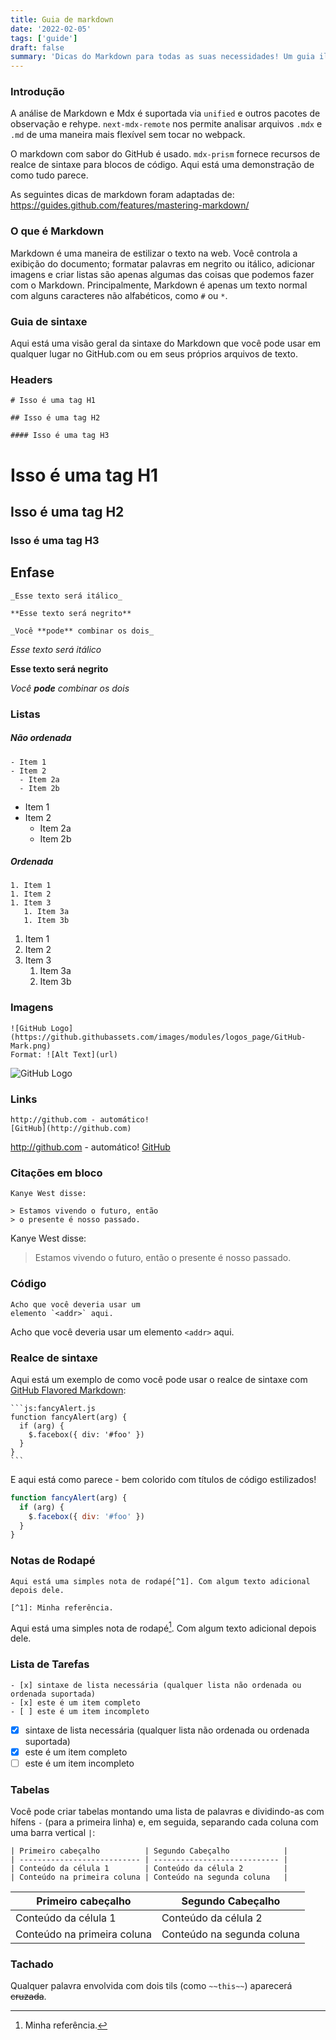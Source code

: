 ```yaml
---
title: Guia de markdown
date: '2022-02-05'
tags: ['guide']
draft: false
summary: 'Dicas do Markdown para todas as suas necessidades! Um guia ilustrado baseado no GitHub Flavored Markdown.'
---
```

<TOCInline toc={props.toc} asDisclosure toHeading={3} />

### Introdução <a name="introduction"></a>

A análise de Markdown e Mdx é suportada via `unified` e outros pacotes de observação e rehype. `next-mdx-remote` nos permite analisar arquivos `.mdx` e `.md` de uma maneira mais flexível sem tocar no webpack.

O markdown com sabor do GitHub é usado. `mdx-prism` fornece recursos de realce de sintaxe para blocos de código. Aqui está uma demonstração de como tudo parece.

As seguintes dicas de markdown foram adaptadas de: https://guides.github.com/features/mastering-markdown/

### O que é Markdown <a name="what-is"></a>

Markdown é uma maneira de estilizar o texto na web. Você controla a exibição do documento; formatar palavras em negrito ou itálico, adicionar imagens e criar listas são apenas algumas das coisas que podemos fazer com o Markdown. Principalmente, Markdown é apenas um texto normal com alguns caracteres não alfabéticos, como `#` ou `*`.

### Guia de sintaxe <a name="sintax"></a>

Aqui está uma visão geral da sintaxe do Markdown que você pode usar em qualquer lugar no GitHub.com ou em seus próprios arquivos de texto.

### Headers <a name="headers"></a>

```
# Isso é uma tag H1

## Isso é uma tag H2

#### Isso é uma tag H3
```

# Isso é uma tag H1 <a name="headers-h1"></a>

## Isso é uma tag H2 <a name="headers-h2"></a>

### Isso é uma tag H3 <a name="headers-h3"></a>

## Enfase <a name="emphasis"></a>

```
_Esse texto será itálico_

**Esse texto será negrito**

_Você **pode** combinar os dois_
```

_Esse texto será itálico_

**Esse texto será negrito**

_Você **pode** combinar os dois_

### Listas <a name="lists"></a>

##### Não ordenada <a name="lists-unordered"></a>

```
- Item 1
- Item 2
  - Item 2a
  - Item 2b
```

- Item 1
- Item 2
  - Item 2a
  - Item 2b

##### Ordenada <a name="lists-ordered"></a>

```
1. Item 1
1. Item 2
1. Item 3
   1. Item 3a
   1. Item 3b
```

1. Item 1
1. Item 2
1. Item 3
   1. Item 3a
   1. Item 3b

### Imagens <a name="images"></a>

```
![GitHub Logo](https://github.githubassets.com/images/modules/logos_page/GitHub-Mark.png)
Format: ![Alt Text](url)
```

![GitHub Logo](https://github.githubassets.com/images/modules/logos_page/GitHub-Mark.png)

### Links <a name="links"></a>

```
http://github.com - automático!
[GitHub](http://github.com)
```

http://github.com - automático!
[GitHub](http://github.com)

### Citações em bloco <a name="blockquotes"></a>

```
Kanye West disse:

> Estamos vivendo o futuro, então
> o presente é nosso passado.
```

Kanye West disse:

> Estamos vivendo o futuro, então
> o presente é nosso passado.

### Código <a name="inline-code"></a>

```
Acho que você deveria usar um
elemento `<addr>` aqui.
```

Acho que você deveria usar um
elemento `<addr>` aqui.

### Realce de sintaxe <a name="syntax-highlighting"></a>

Aqui está um exemplo de como você pode usar o realce de sintaxe com [GitHub Flavored Markdown](https://help.github.com/articles/basic-writing-and-formatting-syntax/):

````
```js:fancyAlert.js
function fancyAlert(arg) {
  if (arg) {
    $.facebox({ div: '#foo' })
  }
}
```
````

E aqui está como parece - bem colorido com títulos de código estilizados!

```js:fancyAlert.js
function fancyAlert(arg) {
  if (arg) {
    $.facebox({ div: '#foo' })
  }
}
```

### Notas de Rodapé <a name="footnotes"></a>

```
Aqui está uma simples nota de rodapé[^1]. Com algum texto adicional depois dele.

[^1]: Minha referência.
```

Aqui está uma simples nota de rodapé[^1]. Com algum texto adicional depois dele.

[^1]: Minha referência.

### Lista de Tarefas <a name="task-lists"></a>

```
- [x] sintaxe de lista necessária (qualquer lista não ordenada ou ordenada suportada)
- [x] este é um item completo
- [ ] este é um item incompleto
```

- [x] sintaxe de lista necessária (qualquer lista não ordenada ou ordenada suportada)
- [x] este é um item completo
- [ ] este é um item incompleto

### Tabelas <a name="tables"></a>

Você pode criar tabelas montando uma lista de palavras e dividindo-as com hífens `-` (para a primeira linha) e, em seguida, separando cada coluna com uma barra vertical `|`:

```
| Primeiro cabeçalho          | Segundo Cabeçalho            |
| --------------------------- | ---------------------------- |
| Conteúdo da célula 1        | Conteúdo da célula 2         |
| Conteúdo na primeira coluna | Conteúdo na segunda coluna   |
```

| Primeiro cabeçalho          | Segundo Cabeçalho          |
| --------------------------- | -------------------------- |
| Conteúdo da célula 1        | Conteúdo da célula 2       |
| Conteúdo na primeira coluna | Conteúdo na segunda coluna |

### Tachado <a name="strikethrough"></a>

Qualquer palavra envolvida com dois tils (como `~~this~~`) aparecerá ~~cruzada~~.
